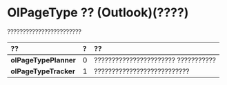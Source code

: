 
# OlPageType ?? (Outlook)(????)

????????????????????????



|**??**|**?**|**??**|
|:-----|:-----|:-----|
|**olPageTypePlanner**|0|??????????????????????? ???????????|
|**olPageTypeTracker**|1|???????????????????????????|
